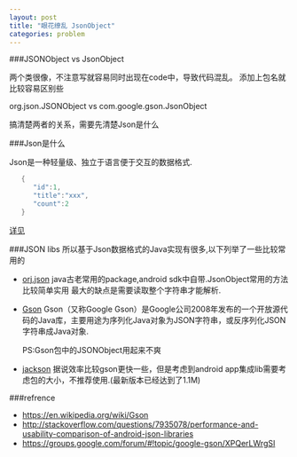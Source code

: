 ```yaml
---
layout: post
title: "眼花缭乱 JsonObject"
categories: problem
---
```


###JSONObject vs JsonObject

两个类很像，不注意写就容易同时出现在code中，导致代码混乱。
添加上包名就比较容易区别些

org.json.JSONObject vs com.google.gson.JsonObject

搞清楚两者的关系，需要先清楚Json是什么

###Json是什么

Json是一种轻量级、独立于语言便于交互的数据格式.

```java
   {
      "id":1,
      "title":"xxx",
      "count":2
   }
```

[详见](http://www.json.org/)  

###JSON libs
所以基于Json数据格式的Java实现有很多,以下列举了一些比较常用的

* [orj.json](https://github.com/douglascrockford/JSON-java)
  java古老常用的package,android sdk中自带.JsonObject常用的方法比较简单实用
  最大的缺点是需要读取整个字符串才能解析.

* [Gson](https://github.com/google/gson)
  Gson（又称Google Gson）是Google公司2008年发布的一个开放源代码的Java库，主要用途为序列化Java对象为JSON字符串，或反序列化JSON字符串成Java对象.

  PS:Gson包中的JSONObject用起来不爽

* [jackson](http://www.eoeandroid.com/thread-173165-1-1.html) 据说效率比较gson更快一些，但是考虑到android app集成lib需要考虑包的大小，不推荐使用.(最新版本已经达到了1.1M)

###refrence
* https://en.wikipedia.org/wiki/Gson
* http://stackoverflow.com/questions/7935078/performance-and-usability-comparison-of-android-json-libraries
* https://groups.google.com/forum/#!topic/google-gson/XPQerLWrgSI
